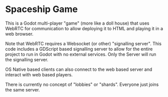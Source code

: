# Spaceship Game

This is a Godot multi-player "game" (more like a doll house) that uses WebRTC for communication to allow deploying it to HTML and playing it in a web browser.

Note that WebRTC requires a Websocket (or other) "signalling server". This code includes a GDScript based signalling server to allow for the entire project to run in Godot with no external services. Only the Server will run the signalling server.

OS Native based clients can also connect to the web based server and interact with web based players.

There is currently no concept of "lobbies" or "shards". Everyone just joins the same server.
